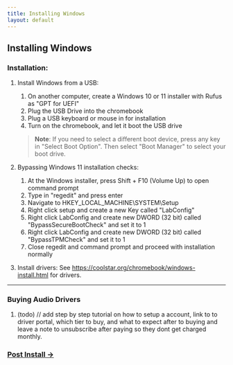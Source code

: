```yaml
---
title: Installing Windows
layout: default
---
```


## Installing Windows

### Installation:

1. Install Windows from a USB:
    1.  On another computer, create a Windows 10 or 11 installer with Rufus as "GPT for UEFI"
    2. Plug the USB Drive into the chromebook
    3. Plug a USB keyboard or mouse in for installation
    4. Turn on the chromebook, and let it boot the USB drive

   >**Note**: If you need to select a different boot device, press any key in "Select Boot Option". Then select "Boot Manager" to select your boot drive.

2. Bypassing Windows 11 installation checks:
    1. At the Windows installer, press Shift + F10 (Volume Up) to open command prompt  
    2. Type in "regedit" and press enter
    3. Navigate to HKEY_LOCAL_MACHINE\SYSTEM\Setup
    4. Right click setup and create a new Key called "LabConfig"
    5. Right click LabConfig and create new DWORD (32 bit) called "BypassSecureBootCheck" and set it to 1
    6. Right click LabConfig and create new DWORD (32 bit) called "BypassTPMCheck" and set it to 1
    7. Close regedit and command prompt and proceed with installation normally

3. Install drivers:
   See https://coolstar.org/chromebook/windows-install.html for drivers.



---

### Buying Audio Drivers

1. (todo)
   // add step by step tutorial on how to setup a account, link to to driver portal, which tier to buy, and what to expect after to buying and leave a note to unsubscribe after paying so they dont get charged monthly.




### [Post Install →](docs/post-install.md) 

